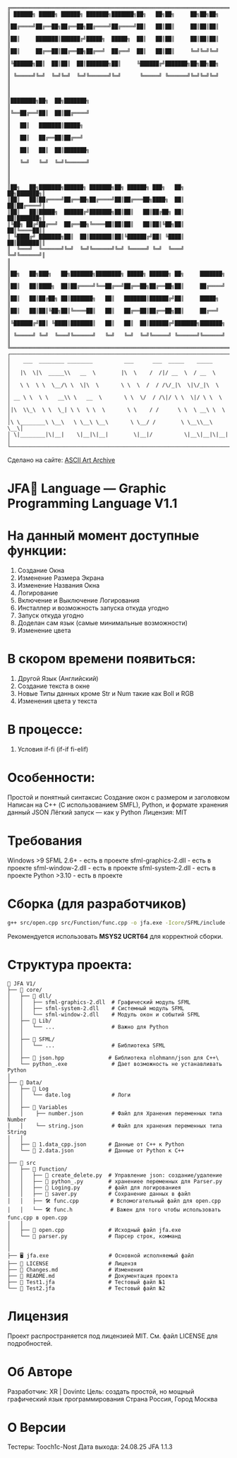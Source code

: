 ```
╔══════════════════════════════════════════════════════════════════════╗
║ ██████╗ █████╗ ██████╗ ███████╗███████╗██╗   ██╗██╗     ██╗██╗██╗    ║
║██╔════╝██╔══██╗██╔══██╗██╔════╝██╔════╝██║   ██║██║     ██║██║██║    ║
║██║     ███████║██████╔╝█████╗  █████╗  ██║   ██║██║     ██║██║██║    ║
║██║     ██╔══██║██╔══██╗██╔══╝  ██╔══╝  ██║   ██║██║     ╚═╝╚═╝╚═╝    ║
║╚██████╗██║  ██║██║  ██║███████╗██║     ╚██████╔╝███████╗██╗██╗██╗    ║
║ ╚═════╝╚═╝  ╚═╝╚═╝  ╚═╝╚══════╝╚═╝      ╚═════╝ ╚══════╝╚═╝╚═╝╚═╝    ║
║                                                                      ║
║████████╗██╗  ██╗███████╗                                             ║
║╚══██╔══╝██║  ██║██╔════╝                                             ║
║   ██║   ███████║█████╗                                               ║
║   ██║   ██╔══██║██╔══╝                                               ║
║   ██║   ██║  ██║███████╗                                             ║
║   ╚═╝   ╚═╝  ╚═╝╚══════╝                                             ║
║                                                                      ║
║██╗   ██╗███████╗██████╗ ███████╗██╗ ██████╗ ███╗   ██╗    ██╗███████╗║
║██║   ██║██╔════╝██╔══██╗██╔════╝██║██╔═══██╗████╗  ██║    ██║██╔════╝║
║██║   ██║█████╗  ██████╔╝███████╗██║██║   ██║██╔██╗ ██║    ██║███████╗║
║╚██╗ ██╔╝██╔══╝  ██╔══██╗╚════██║██║██║   ██║██║╚██╗██║    ██║╚════██║║
║ ╚████╔╝ ███████╗██║  ██║███████║██║╚██████╔╝██║ ╚████║    ██║███████║║
║  ╚═══╝  ╚══════╝╚═╝  ╚═╝╚══════╝╚═╝ ╚═════╝ ╚═╝  ╚═══╝    ╚═╝╚══════╝║
║                                                                      ║
║██╗   ██╗███╗   ██╗███████╗████████╗ █████╗ ██████╗ ██╗     ███████╗  ║
║██║   ██║████╗  ██║██╔════╝╚══██╔══╝██╔══██╗██╔══██╗██║     ██╔════╝  ║
║██║   ██║██╔██╗ ██║███████╗   ██║   ███████║██████╔╝██║     █████╗    ║
║██║   ██║██║╚██╗██║╚════██║   ██║   ██╔══██║██╔══██╗██║     ██╔══╝    ║
║╚██████╔╝██║ ╚████║███████║   ██║   ██║  ██║██████╔╝███████╗███████╗  ║
║ ╚═════╝ ╚═╝  ╚═══╝╚══════╝   ╚═╝   ╚═╝  ╚═╝╚═════╝ ╚══════╝╚══════╝  ║
╚══════════════════════════════════════════════════════════════════════╝
┌─────────────────────────────────────────────────────────────────────┐
│    ___  ________ ________          ___      ___  _____    _____     │
│   |\  \|\  _____\\   __  \        |\  \    /  /|/ __  \  / __  \    │
│   \ \  \ \  \__/\ \  \|\  \       \ \  \  /  / /\/_|\  \|\/_|\  \   │
│ __ \ \  \ \   __\\ \   __  \       \ \  \/  / /\|/ \ \  \|/ \ \  \  │
│|\  \\_\  \ \  \_| \ \  \ \  \       \ \    / /      \ \  \ __\ \  \ │
│\ \________\ \__\   \ \__\ \__\       \ \__/ /        \ \__\\__\ \__\│
│ \|________|\|__|    \|__|\|__|        \|__|/          \|__\|__|\|__|│
└─────────────────────────────────────────────────────────────────────┘
```
Сделано на сайте: [ASCII Art Archive](https://www.asciiart.eu/text-to-ascii-art)

# JFA💙 Language — Graphic Programming Language V1.1


# На данный момент доступные функции:
1. Создание Окна
2. Изменение Размера Экрана 
3. Изменение Названия Окна
4. Логирование
5. Включение и Выключение Логирования
6. Инсталлер и возможность запуска откуда угодно
7. Запуск откуда угодно
8. Доделан сам язык (самые минимальные возможности)
9. Изменение цвета 


# В скором времени появиться:
1. Другой Язык (Английский)
2. Создание текста в окне
3. Новые Типы данных кроме Str и Num такие как Boll и RGB
4. Изменения цвета у текста

# В процессе:
1. Условия if-fi (if-if fi-elif)

# Особенности:
Простой и понятный синтаксис
Создание окон с размером и заголовком
Написан на C++ (С использованием SMFL), Python, и формате хранения данный JSON 
Лёгкий запуск — как у Python
Лицензия: MIT


# Требования
Windows >9
SFML 2.6+ - есть в проекте
sfml-graphics-2.dll - есть в проекте
sfml-window-2.dll - есть в проекте
sfml-system-2.dll - есть в проекте
Python >3.10 - есть в проекте


# Сборка (для разработчиков)
``` bash
g++ src/open.cpp src/Function/func.cpp -o jfa.exe -Icore/SFML/include -Icore -Isrc/Function -Lcore/dll -lsfml-graphics -lsfml-window -lsfml-system
```
Рекомендуется использовать **MSYS2 UCRT64** для корректной сборки. 


# Структура проекта:
``` 
📁 JFA V1/
├── 📁 core/
│   ├── 📁 dll/
│   │   ├── sfml-graphics-2.dll  # Графический модуль SFML
│   │   ├── sfml-system-2.dll    # Системный модуль SFML
│   │   └── sfml-window-2.dll    # Модуль окон и событий SFML
│   ├── 📁 Lib/
│   │   └── ...                  # Важно для Python
│   │
│   ├── 📁 SFML/                    
│   │   └── ...                  # Библиотека SFML
│   │
│   ├── 📄 json.hpp              # Библиотека nlohmann/json для C++\
│   └── python_.exe              # Дает возможность не устанавливать Python
│
├── 📁 Data/
│   ├── 📁 Log
│   │   └── date.log             # Логи
│   │
│   ├── 📁 Variables
│   │    ├── number.json         # Файл для Хранения переменных типа Number
│   │    └── string.json         # Файл для хранения переменных типа String
│   │
│   ├── 📄 1.data_cpp.json       # Данные от C++ к Python
│   └── 📄 2.data.json           # Данные от Python к C++ 
│
├── 📁 src  
│   ├── 📁 Function/
│   │   ├── 🐍 create_delete.py  # Управление json: создание/удаление
│   │   ├── 🐍 python_.py        # хранениее переменных для Parser.py
│   │   ├── 🐍 Loging.py         # файл для логированиея 
│   │   ├── 🐍 saver.py          # Сохранение данных в файл
│   │   ├── 🛠️ func.cpp          # Вспомогательный файл для open.cpp
│   │   └── 🛠️ func.h            # Важен для того чтобы использовать func.cpp в open.cpp
│   │
│   ├── 🧱 open.cpp              # Исходный файл jfa.exe
│   └── 🐍 parser.py             # Парсер строк, комманд 
│             
│
├── 🖥️ jfa.exe                   # Основной исполняемый файл
├── 📄 LICENSE                   # Лицензя
├── 📄 Changes.md                # Изменения
├── 📝 README.md                 # Документация проекта
├── 🧪 Test1.jfa                 # Тестовый файл №1
└── 🧪 Test2.jfa                 # Тестовый файл №2
```

# Лицензия
Проект распространяется под лицензией MIT.
См. файл LICENSE для подробностей.


# Об Авторе
Разработчик: XR | Dovintc
Цель: создать простой, но мощный графический язык программирования
Страна Россия, Город Москва


# О Версии
Тестеры:
    Tooch1c-Nost
Дата выхода: 24.08.25
JFA 1.1.3